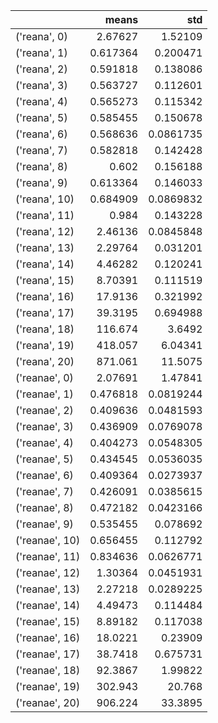 |                |      means |        std |
|:---------------|-----------:|-----------:|
| ('reana', 0)   |   2.67627  |  1.52109   |
| ('reana', 1)   |   0.617364 |  0.200471  |
| ('reana', 2)   |   0.591818 |  0.138086  |
| ('reana', 3)   |   0.563727 |  0.112601  |
| ('reana', 4)   |   0.565273 |  0.115342  |
| ('reana', 5)   |   0.585455 |  0.150678  |
| ('reana', 6)   |   0.568636 |  0.0861735 |
| ('reana', 7)   |   0.582818 |  0.142428  |
| ('reana', 8)   |   0.602    |  0.156188  |
| ('reana', 9)   |   0.613364 |  0.146033  |
| ('reana', 10)  |   0.684909 |  0.0869832 |
| ('reana', 11)  |   0.984    |  0.143228  |
| ('reana', 12)  |   2.46136  |  0.0845848 |
| ('reana', 13)  |   2.29764  |  0.031201  |
| ('reana', 14)  |   4.46282  |  0.120241  |
| ('reana', 15)  |   8.70391  |  0.111519  |
| ('reana', 16)  |  17.9136   |  0.321992  |
| ('reana', 17)  |  39.3195   |  0.694988  |
| ('reana', 18)  | 116.674    |  3.6492    |
| ('reana', 19)  | 418.057    |  6.04341   |
| ('reana', 20)  | 871.061    | 11.5075    |
| ('reanae', 0)  |   2.07691  |  1.47841   |
| ('reanae', 1)  |   0.476818 |  0.0819244 |
| ('reanae', 2)  |   0.409636 |  0.0481593 |
| ('reanae', 3)  |   0.436909 |  0.0769078 |
| ('reanae', 4)  |   0.404273 |  0.0548305 |
| ('reanae', 5)  |   0.434545 |  0.0536035 |
| ('reanae', 6)  |   0.409364 |  0.0273937 |
| ('reanae', 7)  |   0.426091 |  0.0385615 |
| ('reanae', 8)  |   0.472182 |  0.0423166 |
| ('reanae', 9)  |   0.535455 |  0.078692  |
| ('reanae', 10) |   0.656455 |  0.112792  |
| ('reanae', 11) |   0.834636 |  0.0626771 |
| ('reanae', 12) |   1.30364  |  0.0451931 |
| ('reanae', 13) |   2.27218  |  0.0289225 |
| ('reanae', 14) |   4.49473  |  0.114484  |
| ('reanae', 15) |   8.89182  |  0.117038  |
| ('reanae', 16) |  18.0221   |  0.23909   |
| ('reanae', 17) |  38.7418   |  0.675731  |
| ('reanae', 18) |  92.3867   |  1.99822   |
| ('reanae', 19) | 302.943    | 20.768     |
| ('reanae', 20) | 906.224    | 33.3895    |